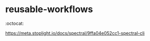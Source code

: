 # reusable-workflows
:octocat:


https://meta.stoplight.io/docs/spectral/9ffa04e052cc1-spectral-cli
